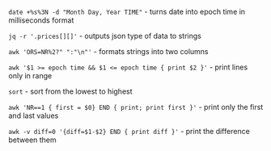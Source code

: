 
`date +%s%3N -d "Month Day, Year TIME"` - turns date into epoch time in milliseconds format

`jq -r '.prices[][]'` - outputs json type of data to strings

`awk 'ORS=NR%2?" ":"\n"'` - formats strings into two columns

`awk '$1 >= epoch time && $1 <= epoch time { print $2 }'` - print lines only in range

`sort` - sort from the lowest to highest

`awk 'NR==1 { first = $0} END { print; print first }'` - print only the first and last values

`awk -v diff=0 '{diff=$1-$2} END { print diff }'` - print the difference between them
